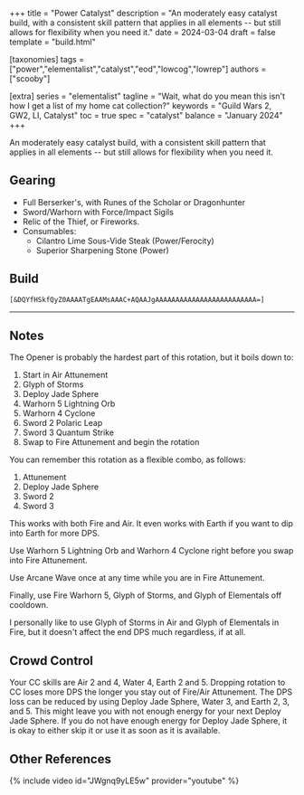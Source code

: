 +++
title = "Power Catalyst"
description = "An moderately easy catalyst build, with a consistent skill pattern that applies in all elements -- but still allows for flexibility when you need it."
date = 2024-03-04
draft = false
template = "build.html"


[taxonomies]
tags = ["power","elementalist","catalyst","eod","lowcog","lowrep"]
authors = ["scooby"]

[extra]
series = "elementalist"
tagline = "Wait, what do you mean this isn't how I get a list of my home cat collection?"
keywords = "Guild Wars 2, GW2, LI, Catalyst"
toc = true
spec = "catalyst"
balance = "January 2024"
+++

An moderately easy catalyst build, with a consistent skill pattern that applies in all elements -- but still allows for flexibility when you need it.

## Gearing

- Full Berserker's, with Runes of the Scholar or Dragonhunter
- Sword/Warhorn with Force/Impact Sigils
- Relic of the Thief, or Fireworks.
- Consumables:
  - Cilantro Lime Sous-Vide Steak (Power/Ferocity)
  - Superior Sharpening Stone (Power)

## Build

`[&DQYfHSkfQyZ0AAAATgEAAMsAAAC+AQAAJgAAAAAAAAAAAAAAAAAAAAAAAAA=]`

---

<div data-armory-embed='skills' data-armory-ids='5503,5638,5542,5734,5666'></div><div data-armory-embed='specializations' data-armory-ids='31,41,67' data-armory-31-traits='296,334,1510' data-armory-41-traits='232,1502,226' data-armory-67-traits='2252,2247,2241'></div>

## Notes

The Opener is probably the hardest part of this rotation, but it boils down to:

1. Start in <span data-aw2-key="F1" data-aw2-skill="5494"/> Air Attunement
1. <span data-aw2-key="9" data-aw2-skill="5734"/> Glyph of Storms
1. <span data-aw2-key="F5" data-aw2-skill="62940"/> Deploy Jade Sphere
1. <span data-aw2-key="5" data-aw2-skill="30795"/> Warhorn 5 Lightning Orb
1. <span data-aw2-key="4" data-aw2-skill="30008"/> Warhorn 4 Cyclone
1. <span data-aw2-key="2" data-aw2-skill="44998"/> Sword 2 Polaric Leap
1. <span data-aw2-key="3" data-aw2-skill="43803"/> Sword 3 Quantum Strike
1. Swap to <span data-aw2-key="F1" data-aw2-skill="5492"/> Fire Attunement and begin the rotation

You can remember this rotation as a flexible combo, as follows:

1. Attunement
1. Deploy Jade Sphere
1. Sword 2
1. Sword 3

This works with both Fire and Air. It even works with Earth if you want to dip into Earth for more DPS.

Use <span data-aw2-key="5" data-aw2-skill="30795"/> Warhorn 5 Lightning Orb and <span data-aw2-key="4" data-aw2-skill="30008"/> Warhorn 4 Cyclone
right before you swap into Fire Attunement.

Use <span data-aw2-key="7" data-aw2-skill="5638"/> Arcane Wave once at any time while you are in Fire Attunement.

Finally, use
<span data-aw2-key="5" data-aw2-skill="29533"/> Fire Warhorn 5,
<span data-aw2-key="9" data-aw2-skill="5734"/> Glyph of Storms, and 
<span data-aw2-key="0" data-aw2-skill="5666"/> Glyph of Elementals off cooldown.

I personally like to use
<span data-aw2-key="9" data-aw2-skill="5734"/> Glyph of Storms in Air and
<span data-aw2-key="0" data-aw2-skill="5666"/> Glyph of Elementals in Fire, but it doesn't affect the end DPS much regardless, if at all.

## Crowd Control

Your CC skills are Air 2 and 4, Water 4, Earth 2 and 5. Dropping rotation to CC loses more DPS the longer you stay out of Fire/Air Attunement. The DPS loss can be reduced by using Deploy Jade Sphere, Water 3, and Earth 2, 3, and 5. This might leave you with not enough energy for your next Deploy Jade Sphere. If you do not have enough energy for Deploy Jade Sphere, it is okay to either skip it or use it as soon as it is available.

## Other References

{% include video id="JWgnq9yLE5w" provider="youtube" %}

